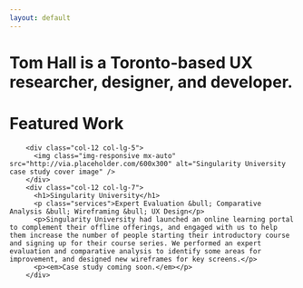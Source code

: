 ```yaml
---
layout: default
---
```


<div class="container">
  
  <div class="row">
    <div class="col-12">
      <h1 class="headline">Tom Hall is a Toronto-based UX researcher, designer, and developer.</h1>
    </div>
  </div>
  
  <div class="row landing-page-section">
    <div class="col-12">
      <h1 class="text-center">Featured Work</h1>
    </div>
  </div>
  
  <div class="row portfolio-item justify-content-center">
    
    
        <div class="col-12 col-lg-5">
          <img class="img-responsive mx-auto" src="http://via.placeholder.com/600x300" alt="Singularity University case study cover image" />
        </div>
        <div class="col-12 col-lg-7">
          <h1>Singularity University</h1>
          <p class="services">Expert Evaluation &bull; Comparative Analysis &bull; Wireframing &bull; UX Design</p>
          <p>Singularity University had launched an online learning portal to complement their offline offerings, and engaged with us to help them increase the number of people starting their introductory course and signing up for their course series. We performed an expert evaluation and comparative analysis to identify some areas for improvement, and designed new wireframes for key screens.</p>
          <p><em>Case study coming soon.</em></p>
        </div>
    
  </div>
  
  <div class="row portfolio-item">
  </div>
  
  <div class="row portfolio-item">
  </div>
  
</div>
